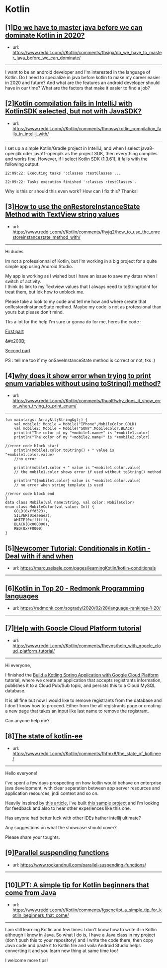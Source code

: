 # Kotlin
## [1][Do we have to master java before we can dominate Kotlin in 2020?](https://www.reddit.com/r/Kotlin/comments/fhsigx/do_we_have_to_master_java_before_we_can_dominate/)
- url: https://www.reddit.com/r/Kotlin/comments/fhsigx/do_we_have_to_master_java_before_we_can_dominate/
---
I want to be an android developer and  I'm interested in the language of Kotlin. Do I need to specialize in java before kotlin to make my career easier in 2020 and future? And what are the features an android developer should have in our time? What are the factors that make it easier to find a job?
## [2][Kotlin compilation fails in IntelliJ with KotlinSDK selected, but not with JavaSDK?](https://www.reddit.com/r/Kotlin/comments/fhnosw/kotlin_compilation_fails_in_intellij_with/)
- url: https://www.reddit.com/r/Kotlin/comments/fhnosw/kotlin_compilation_fails_in_intellij_with/
---
I set up a simple Kotlin/Gradle project in IntelliJ, and when I select java8-openjdk oder java11-openjdk as the project SDK, then everything compiles and works fine. However, if I select Kotlin SDK (1.3.61), it fails with the following output: 

`22:09:22: Executing tasks ':classes :testClasses'...`

`22:09:22: Tasks execution finished ':classes :testClasses'.`

Why is this or should this even work? How can I fix this? Thanks!
## [3][How to use the onRestoreInstanceState Method with TextView string values](https://www.reddit.com/r/Kotlin/comments/fhyjq2/how_to_use_the_onrestoreinstancestate_method_with/)
- url: https://www.reddit.com/r/Kotlin/comments/fhyjq2/how_to_use_the_onrestoreinstancestate_method_with/
---
Hi dudes  


Im not a professionnal of Kotlin, but I'm working in a big project for a quite simple app using Android Studio.  


My app is working as I wished but I have an issue to save my datas when I switch of activity.  
I think its link to my Textview values that I always need to toString/toInt for treat them, but Idk how to unblock me.  


Please take a look to my code and tell me how and where create that onRestoreInstanceState method. Maybe my code is not as professional than yours but please don't mind.  


Tks a lot for the help I'm sure ur gonna do for me, heres the code :  


  


[First part](https://preview.redd.it/5omgqnakjfm41.png?width=1001&amp;format=png&amp;auto=webp&amp;s=0cf909ddae37fbcf4a50879355d41159543edb4f)

&amp;#x200B;

[Second part](https://preview.redd.it/i5h2s9hnjfm41.png?width=1368&amp;format=png&amp;auto=webp&amp;s=5d36d3dee6e7fd8bca797bb797cf38116e62fa1e)

  
PS :  tell me too if my onSaveInstanceState method is correct or not, tks :)
## [4][why does it show error when trying to print enum variables without using toString() method?](https://www.reddit.com/r/Kotlin/comments/fhuolf/why_does_it_show_error_when_trying_to_print_enum/)
- url: https://www.reddit.com/r/Kotlin/comments/fhuolf/why_does_it_show_error_when_trying_to_print_enum/
---
    fun main(args: Array&lt;String&gt;) {
        val mobile1: Mobile = Mobile("IPhone",MobileColor.GOLD)
        val mobile2: Mobile = Mobile("SONY",MobileColor.BLACK)
        println("The color of my "+mobile1.name+" is "+mobile1.color)
        println("The color of my "+mobile2.name+" is "+mobile2.color)
        
    //error code block start
        println(mobile1.color.toString() + " value is "+mobile1.color.value)
        //no error   
        
        println(mobile1.color + " value is "+mobile1.color.value) 
        // the mobile1.color shows error if used without toString() method
    
        println("${mobile1.color} value is "+mobile1.color.value)
        // no error when string template is used
    
    //error code block end
    }
    data class Mobile(val name:String, val color: MobileColor)
    enum class MobileColor(val value: Int) {
        GOLD(0xffd323),
        SILVER(0xeaeaea),
        WHITE(0xffffff),
        BLACK(0x000000),
        RED(0xFF0000)
    }
## [5][Newcomer Tutorial: Conditionals in Kotlin - Deal with if and when](https://www.reddit.com/r/Kotlin/comments/fhqkhg/newcomer_tutorial_conditionals_in_kotlin_deal/)
- url: https://marcuseisele.com/pages/learningKotlin/kotlin-conditionals
---

## [6][Kotlin in Top 20 - Redmonk Programming languages](https://www.reddit.com/r/Kotlin/comments/fhb8lp/kotlin_in_top_20_redmonk_programming_languages/)
- url: https://redmonk.com/sogrady/2020/02/28/language-rankings-1-20/
---

## [7][Help with Goocle Cloud Platform tutorial](https://www.reddit.com/r/Kotlin/comments/fhevqs/help_with_goocle_cloud_platform_tutorial/)
- url: https://www.reddit.com/r/Kotlin/comments/fhevqs/help_with_goocle_cloud_platform_tutorial/
---
Hi everyone,

 I finished the [Build a Kotling Spring Application with Google Cloud Platform](https://codelabs.developers.google.com/codelabs/cloud-spring-cloud-gcp-kotlin/index.html?index=..%2F..index#0) tutorial, where we create an application that accepts registrants information, publishes it to a Cloud Pub/Sub topic,  and persists this to a Cloud MySQL database. 

It is all fine but now I would like to remove registrants from the database and I don't know how to proceed. Either from the all registrants page or creating a new page that takes an input like last name to remove the registrant.

Can anyone help me?
## [8][The state of kotlin-ee](https://www.reddit.com/r/Kotlin/comments/fhfmx8/the_state_of_kotlinee/)
- url: https://www.reddit.com/r/Kotlin/comments/fhfmx8/the_state_of_kotlinee/
---
Hello everyone!  


i've spent a few days prospecting on how kotlin would behave on enterprise java development, with clear separation between app server resources and application resources, jndi context and so on.  


Heavily inspired by [this article](https://vorozco.com/blog/2019/2019-04-17-Evaluating-Kotlin-caveats-JavaEE.html), i've built [this sample project](https://github.com/sombriks/sample-jee-kotlin) and i'm looking for feedback and also to hear other experiences like this one.

Has anyone had better luck with other IDEs hather intellij ultimate?

Any suggestions on what the showcase should cover?

Please share your toughts.
## [9][Parallel suspending functions](https://www.reddit.com/r/Kotlin/comments/fh35kf/parallel_suspending_functions/)
- url: https://www.rockandnull.com/parallel-suspending-functions/
---

## [10][LPT: A simple tip for Kotlin beginners that come from Java](https://www.reddit.com/r/Kotlin/comments/fgscnc/lpt_a_simple_tip_for_kotlin_beginners_that_come/)
- url: https://www.reddit.com/r/Kotlin/comments/fgscnc/lpt_a_simple_tip_for_kotlin_beginners_that_come/
---
I am still learning Kotlin and few times I don't know how to write it in Kotlin although I know in Java. So what I do is, I have a Java class in my project (don't push this to your repository) and I write the code there, then copy Java code and paste it to Kotlin file and voila Android Studio helps converting it and you learn new thing at same time too!

I welcome more tips!
